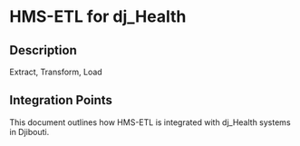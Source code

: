 # HMS-ETL for dj_Health

## Description

Extract, Transform, Load

## Integration Points

This document outlines how HMS-ETL is integrated with dj_Health systems in Djibouti.
